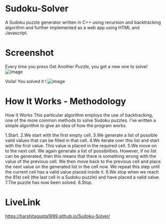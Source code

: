 # Sudoku-Solver
A Sudoku puzzle generator written in C++ using recursion and backtracking algorithm and further implemented as a web app using HTML and Javascript.

# Screenshot
Every time you press Get Another Puzzle, you get a new one to solve!
![image](https://user-images.githubusercontent.com/76108859/142727592-db7e7466-9f89-4d51-be04-e90753b6eee9.png)

Voila! You solved it !
![image](https://user-images.githubusercontent.com/76108859/142727632-d5f7a520-8ad2-473c-9215-f27c456e73bc.png)


# How It Works - Methodology 
How It Works
This particular algorithm employs the use of backtracking, one of the more common methods to solve Sudoku puzzles. I've written a simple algorithm to give an idea of how the program works.

1.Start.
2.We start with the first empty cell.
3.We generate a list of possible valid values that can be filled in that cell.
4.We iterate over this list and start with the first value. This value is placed in the required cell.
5.We move on to the next cell. We again generate a list of possibilities. However, if no list can be generated, then this means that there is something wrong with the value of the previous cell. We then move back to the previous cell and place the next value on the generated list in the cell now. We repeat this step until the current cell has a valid value placed inside it.
6.We stop when we reach the 81st cell (the last cell in a Sudoku puzzle) and have placed a valid value.
7.The puzzle has now been solved.
8.Stop.

# LiveLink
https://harshitagupta1999.github.io/Sudoku-Solver/


